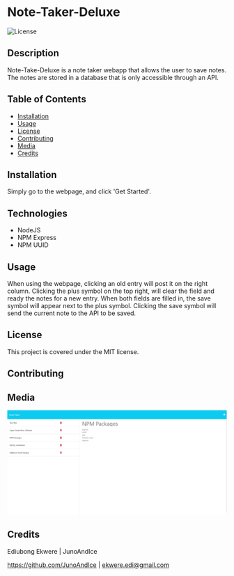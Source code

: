 
# Note-Taker-Deluxe
  
![License](https://img.shields.io/badge/License-MIT-blue.svg)
  
## Description
  
Note-Take-Deluxe is a note taker webapp that allows the user to save notes. The notes are stored in a database that is only accessible through an API.
  
## Table of Contents
  
- [Installation](#installation)
- [Usage](#usage)
- [License](#license)
- [Contributing](#contributing)
- [Media](#media)
- [Credits](#credits)
  
## Installation
  
Simply go to the webpage, and click 'Get Started'.

## Technologies
  
- NodeJS
- NPM Express
- NPM UUID
  
## Usage
  
When using the webpage, clicking an old entry will post it on the right column. Clicking the plus symbol on the top right, will clear the field and ready the notes for a new entry. When both fields are filled in, the save symbol will appear next to the plus symbol. Clicking the save symbol will send the current note to the API to be saved.
  
## License
  
This project is covered under the MIT license.
  
## Contributing
  
## Media

![Screenshot of the main site](./Develop/public/assets/Images/Screenshot.png)
  
## Credits

  Ediubong Ekwere | JunoAndIce

  <https://github.com/JunoAndIce> | [ekwere.edi@gmail.com](mailto:ekwere.edi@gmail.com)
  